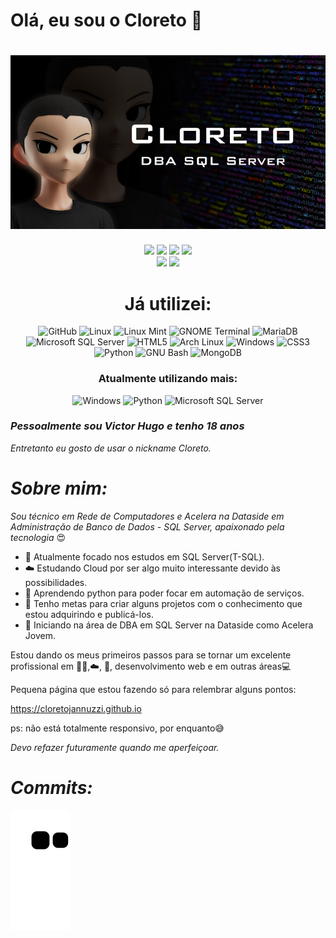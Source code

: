 # Olá, eu sou o Cloreto 👋

<h1 align="center">
 <img src="https://raw.githubusercontent.com/CloretoJannuzzi/CloretoJannuzzi/main/1649814806159.png"/>
</h1>

<div align='center'>
  <a href = 'https://twitter.com/CloretoJannuzzi' target="_blank" rel="nopeener" ><img src="https://img.shields.io/badge/twitter-%231DA1F2.svg?&style=for-the-badge&logo=twitter&logoColor=white" /></a>
  <a href = 'https://www.linkedin.com/in/victor-hugo-santos-5978b6216'  target="_blank" rel="nopeener" ><img src="https://img.shields.io/badge/linkedin-%230077B5.svg?&style=for-the-badge&logo=linkedin&logoColor=white" /></a> 
  <a href='https://www.instagram.com/victorh_jannuzzi/'  target="_blank" rel="nopeener" ><img src = "https://img.shields.io/badge/instagram-%23E4405F.svg?&style=for-the-badge&logo=instagram&logoColor=white"></a> 
  <a href='https://www.facebook.com/profile.php?id=100008118695213'  target="_blank" rel="nopeener" ><img src = "https://img.shields.io/badge/facebook-%231877F2.svg?&style=for-the-badge&logo=facebook&logoColor=white"></a>
</div>
<div align='center'>
  <img height="170em" src="https://github-readme-stats.vercel.app/api?username=cloretojannuzzi&show_icons=true&theme=dark&hide_border=true&include_all_commits=true&count_private=true"/>
  <img height="170em" src="https://github-readme-stats.vercel.app/api/top-langs/?username=cloretojannuzzi&layout=compact&hide_border=true&langs_count=7&theme=dark"/>
 
# Já utilizei: #
 ![GitHub](https://img.shields.io/static/v1?style=for-the-badge&message=GitHub&color=181717&logo=GitHub&logoColor=FFFFFF&label=)
 ![Linux](https://img.shields.io/static/v1?style=for-the-badge&message=Linux&color=222222&logo=Linux&logoColor=FCC624&label=)
 ![Linux Mint](https://img.shields.io/static/v1?style=for-the-badge&message=Linux+Mint&color=222222&logo=Linux+Mint&logoColor=87CF3E&label=)
 ![GNOME Terminal](https://img.shields.io/static/v1?style=for-the-badge&message=GNOME+Terminal&color=241F31&logo=GNOME+Terminal&logoColor=FFFFFF&label=)
 ![MariaDB](https://img.shields.io/static/v1?style=for-the-badge&message=MariaDB&color=003545&logo=MariaDB&logoColor=FFFFFF&label=)
 ![Microsoft SQL Server](https://img.shields.io/static/v1?style=for-the-badge&message=Microsoft+SQL+Server&color=CC2927&logo=Microsoft+SQL+Server&logoColor=FFFFFF&label=)
 ![HTML5](https://img.shields.io/static/v1?style=for-the-badge&message=HTML5&color=E34F26&logo=HTML5&logoColor=FFFFFF&label=)
 ![Arch Linux](https://img.shields.io/static/v1?style=for-the-badge&message=Arch+Linux&color=1793D1&logo=Arch+Linux&logoColor=FFFFFF&label=)
 ![Windows](https://img.shields.io/static/v1?style=for-the-badge&message=Windows&color=0078D6&logo=Windows&logoColor=FFFFFF&label=)
 ![CSS3](https://img.shields.io/static/v1?style=for-the-badge&message=CSS3&color=1572B6&logo=CSS3&logoColor=FFFFFF&label=)
 ![Python](https://img.shields.io/static/v1?style=for-the-badge&message=Python&color=3776AB&logo=Python&logoColor=FFFFFF&label=)
 ![GNU Bash](https://img.shields.io/static/v1?style=for-the-badge&message=GNU+Bash&color=4EAA25&logo=GNU+Bash&logoColor=FFFFFF&label=)
 ![MongoDB](https://img.shields.io/static/v1?style=for-the-badge&message=MongoDB&color=47A248&logo=MongoDB&logoColor=FFFFFF&label=)
### Atualmente utilizando mais: ###
  ![Windows](https://img.shields.io/static/v1?style=for-the-badge&message=Windows&color=0078D6&logo=Windows&logoColor=FFFFFF&label=)
  ![Python](https://img.shields.io/static/v1?style=for-the-badge&message=Python&color=3776AB&logo=Python&logoColor=FFFFFF&label=)
  ![Microsoft SQL Server](https://img.shields.io/static/v1?style=for-the-badge&message=Microsoft+SQL+Server&color=CC2927&logo=Microsoft+SQL+Server&logoColor=FFFFFF&label=)
</div>

### _Pessoalmente sou Victor Hugo e tenho 18 anos_
_Entretanto eu gosto de usar o nickname Cloreto._

# _Sobre mim:_

_Sou técnico em Rede de Computadores e Acelera na Dataside em Administração de Banco de Dados - SQL Server, apaixonado pela tecnologia_ 😍
- 🧠 Atualmente focado nos estudos em SQL Server(T-SQL).
- ☁️ Estudando Cloud por ser algo muito interessante devido às possibilidades.
- 🐍 Aprendendo python para poder focar em automação de serviços.
- 🧪 Tenho metas para criar alguns projetos com o conhecimento que estou adquirindo e publicá-los. 
- 🎲 Iniciando na área de DBA em SQL Server na Dataside como Acelera Jovem.

Estou dando os meus primeiros passos para se tornar um excelente profissional em 🏦🎲,☁️, 🐍, desenvolvimento web e em outras áreas💻

Pequena página que estou fazendo só para relembrar alguns pontos: 

https://cloretojannuzzi.github.io 

ps: não está totalmente responsivo, por enquanto😅

_Devo refazer futuramente quando me aperfeiçoar._

# _Commits:_

![snake gif](https://github.com/cloretojannuzzi/cloretojannuzzi/blob/output/github-contribution-grid-snake.svg)
